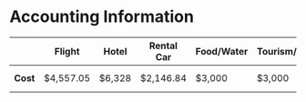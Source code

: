 Accounting Information
======
|          | Flight    | Hotel  | Rental Car | Food/Water | Tourism/Recreation | Spending            |
| -------- | --------- | ------ | ---------- | ---------- | ------------------ | ------------------- |
| **Cost** | $4,557.05 | $6,328 | $2,146.84  | $3,000     | $3,000             | $968 or $242/person |
